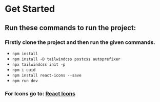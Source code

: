 # Get Started
## Run these commands to run the project:

### Firstly clone the project and then run the given commands.
- `npm install`
- `npm install -D tailwindcss postcss autoprefixer`
- `npx tailwindcss init -p`
- `npm i uuid`
- `npm install react-icons --save`
- `npm run dev`

### For Icons go to: [React Icons](https://react-icons.github.io/react-icons/)